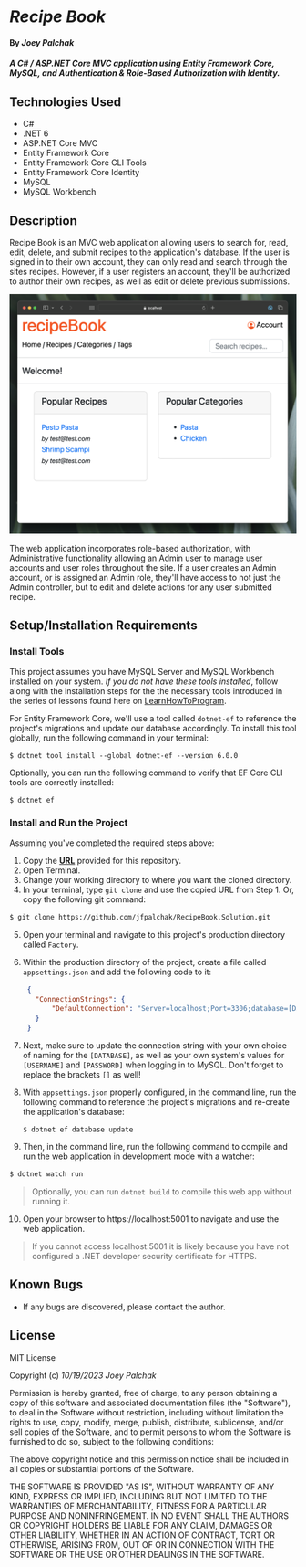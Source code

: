 # _Recipe Book_

#### By _Joey Palchak_

#### _A C# / ASP.NET Core MVC application using Entity Framework Core, MySQL, and Authentication & Role-Based Authorization with Identity._

## Technologies Used

* C#
* .NET 6
* ASP.NET Core MVC
* Entity Framework Core
* Entity Framework Core CLI Tools
* Entity Framework Core Identity
* MySQL
* MySQL Workbench

## Description

Recipe Book is an MVC web application allowing users to search for, read, edit, delete, and submit recipes to the application's database. If the user is signed in to their own account, they can only read and search through the sites recipes. However, if a user registers an account, they'll be authorized to author their own recipes, as well as edit or delete previous submissions.

<img src="https://github.com/jfpalchak/RecipeBook.Solution/blob/main/RecipeBook/wwwroot/img/Splash.png" alt="Recipe Book splash page">

The web application incorporates role-based authorization, with Administrative functionality allowing an Admin user to manage user accounts and user roles throughout the site. If a user creates an Admin account, or is assigned an Admin role, they'll have access to not just the Admin controller, but to edit and delete actions for any user submitted recipe.

## Setup/Installation Requirements

### Install Tools
This project assumes you have MySQL Server and MySQL Workbench installed on your system. _If you do not have these tools installed_, follow along with the installation steps for the the necessary tools introduced in the series of lessons found here on [LearnHowToProgram](https://full-time.learnhowtoprogram.com/c-and-net/getting-started-with-c/installing-and-configuring-mysql).

For Entity Framework Core, we'll use a tool called `dotnet-ef` to reference the project's migrations and update our database accordingly. To install this tool globally, run the following command in your terminal:

```
$ dotnet tool install --global dotnet-ef --version 6.0.0
```

Optionally, you can run the following command to verify that EF Core CLI tools are correctly installed:

```
$ dotnet ef
```

### Install and Run the Project

Assuming you've completed the required steps above:

1. Copy the **[URL](https://github.com/jfpalchak/RecipeBook.Solution.git)** provided for this repository.
2. Open Terminal.
3. Change your working directory to where you want the cloned directory.
4. In your terminal, type `git clone` and use the copied URL from Step 1. Or, copy the following git command:
```bash
$ git clone https://github.com/jfpalchak/RecipeBook.Solution.git
```
5. Open your terminal and navigate to this project's production directory called `Factory`.
6. Within the production directory of the project, create a file called `appsettings.json` and add the following code to it:
   ```json
    {
      "ConnectionStrings": {
          "DefaultConnection": "Server=localhost;Port=3306;database=[DATABASE];uid=[USERNAME];pwd=[PASSWORD];"
      }
    }
   ```
7. Next, make sure to update the connection string with your own choice of naming for the `[DATABASE]`, as well as your own system's values for `[USERNAME]` and `[PASSWORD]` when logging in to MySQL. Don't forget to replace the brackets `[]` as well!
8. With `appsettings.json` properly configured, in the command line, run the following command to reference the project's migrations and re-create the application's database:

   ```
   $ dotnet ef database update
   ```
9.  Then, in the command line, run the following command to compile and run the web application in development mode with a watcher:
   
```bash
$ dotnet watch run
```
> Optionally, you can run `dotnet build` to compile this web app without running it.

10. Open your browser to https://localhost:5001 to navigate and use the web application. 
> If you cannot access localhost:5001 it is likely because you have not configured a .NET developer security certificate for HTTPS.

## Known Bugs

* If any bugs are discovered, please contact the author.

## License

MIT License

Copyright (c) _10/19/2023_ _Joey Palchak_

Permission is hereby granted, free of charge, to any person obtaining a copy of this software and associated documentation files (the "Software"), to deal in the Software without restriction, including without limitation the rights to use, copy, modify, merge, publish, distribute, sublicense, and/or sell copies of the Software, and to permit persons to whom the Software is furnished to do so, subject to the following conditions:

The above copyright notice and this permission notice shall be included in all copies or substantial portions of the Software.

THE SOFTWARE IS PROVIDED "AS IS", WITHOUT WARRANTY OF ANY KIND, EXPRESS OR IMPLIED, INCLUDING BUT NOT LIMITED TO THE WARRANTIES OF MERCHANTABILITY, FITNESS FOR A PARTICULAR PURPOSE AND NONINFRINGEMENT. IN NO EVENT SHALL THE AUTHORS OR COPYRIGHT HOLDERS BE LIABLE FOR ANY CLAIM, DAMAGES OR OTHER LIABILITY, WHETHER IN AN ACTION OF CONTRACT, TORT OR OTHERWISE, ARISING FROM, OUT OF OR IN CONNECTION WITH THE SOFTWARE OR THE USE OR OTHER DEALINGS IN THE SOFTWARE.